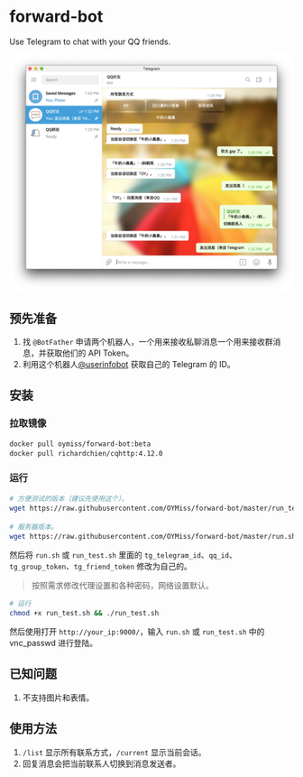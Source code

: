 # forward-bot

Use Telegram to chat with your QQ friends.

![效果](/images/12-24.png)

## 预先准备

1. 找 `@BotFather` 申请两个机器人，一个用来接收私聊消息一个用来接收群消息，并获取他们的 API Token。
2. 利用这个机器人[@userinfobot](https://telegram.me/userinfobot) 获取自己的 Telegram 的 ID。

## 安装

### 拉取镜像

```bash
docker pull oymiss/forward-bot:beta
docker pull richardchien/cqhttp:4.12.0
```

### 运行

```bash
# 方便测试的版本（建议先使用这个）。
wget https://raw.githubusercontent.com/OYMiss/forward-bot/master/run_test.sh

# 服务器版本。
wget https://raw.githubusercontent.com/OYMiss/forward-bot/master/run.sh
```

然后将 `run.sh` 或 `run_test.sh` 里面的
`tg_telegram_id`、`qq_id`、`tg_group_token`、`tg_friend_token` 修改为自己的。

> 按照需求修改代理设置和各种密码，网络设置默认。

```bash
# 运行
chmod +x run_test.sh && ./run_test.sh
```

然后使用打开 `http://your_ip:9000/`，输入 `run.sh` 或 `run_test.sh` 中的 vnc_passwd 进行登陆。

## 已知问题

1. 不支持图片和表情。

## 使用方法

1. `/list` 显示所有联系方式，`/current` 显示当前会话。
2. 回复消息会把当前联系人切换到消息发送者。
